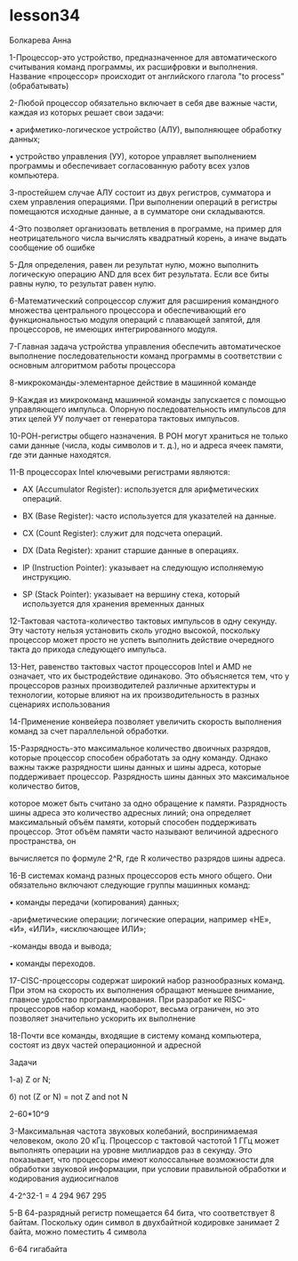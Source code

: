 # lesson34
Болкарева Анна

1-Процессор-это устройство, предназначенное для автоматического считывания команд программы, их расшифровки и выполнения. Название «процессор» происходит от английского глагола "to process"(обрабатывать)

2-Любой процессор обязательно включает в себя две важные части, каждая из которых решает свои задачи: 

  • арифметико-логическое устройство (АЛУ), выполняющее обработку данных;
  
  • устройство управления (УУ), которое управляет выполнением программы и обеспечивает согласованную работу всех узлов компьютера.

3-простейшем случае АЛУ состоит из двух регистров, сумматора и схем управления операциями. При выполнении операций в регистры помещаются исходные данные, а в сумматоре они складываются.

4-Это позволяет организовать ветвления в программе, на пример для неотрицательного числа вычислять квадратный корень, а иначе выдать сообщение об ошибке

5-Для определения, равен ли результат нулю, можно выполнить логическую операцию AND для всех бит результата. Если все биты равны нулю, то результат равен нулю.

6-Математический сопроцессор служит для расширения командного множества центрального процессора и обеспечивающий его функциональностью модуля операций с плавающей запятой, для процессоров, не имеющих интегрированного модуля.

7-Главная задача устройства управления обеспечить автоматическое выполнение последовательности команд программы в соответствии с основным алгоритмом работы процессора

8-микрокоманды-элементарное действие в машинной команде

9-Каждая из микрокоманд машинной команды запускается с помощью управляющего импульса. Опорную последовательность импульсов для этих целей УУ получает от генератора тактовых импульсов.

10-РОН-регистры общего назначения. В РОН могут храниться не только сами данные (числа, коды символов и т. д.), но и адреса ячеек памяти, где эти данные находятся.

11-В процессорах Intel ключевыми регистрами являются:

   - AX (Accumulator Register): используется для арифметических операций.
     
   - BX (Base Register): часто используется для указателей на данные.
     
   - CX (Count Register): служит для подсчета операций.
     
   - DX (Data Register): хранит старшие данные в операциях.
     
   - IP (Instruction Pointer): указывает на следующую исполняемую инструкцию.
     
   - SP (Stack Pointer): указывает на вершину стека, который используется для хранения временных данных

12-Тактовая частота-количество тактовых импульсов в одну секунду. Эту частоту нельзя установить сколь угодно высокой, поскольку процессор может просто не успеть выполнить действие очередного такта до прихода следующего импульса.

13-Нет, равенство тактовых частот процессоров Intel и AMD не означает, что их быстродействие одинаково. Это объясняется тем, что у процессоров разных производителей различные архитектуры и технологии, которые влияют на их производительность в разных сценариях использования

14-Применение конвейера позволяет увеличить скорость выполнения команд за счет параллельной обработки.

15-Разрядность-это максимальное количество двоичных разрядов, которые процессор способен обработать за одну команду. Однако важны также разрядности шины данных и шины адреса, которые поддерживает процессор. Разрядность шины данных это максимальное количество битов, 

которое может быть считано за одно обращение к памяти. Разрядность шины адреса это количество адресных линий; она определяет максимальный объём памяти, который способен поддерживать процессор. Этот объём памяти часто называют величиной адресного пространства, он 

вычисляется по формуле 2^R, где R количество разрядов шины адреса.

16-В системах команд разных процессоров есть много общего. Они обязательно включают следующие группы машинных команд:

• команды передачи (копирования) данных;

-арифметические операции; логические операции, например «НЕ», «И», «ИЛИ», «исключающее ИЛИ»;

-команды ввода и вывода; 

• команды переходов.

17-CISC-процессоры содержат широкий набор разнообразных команд. При этом на скорость их выполнения обращают меньшее внимание, главное удобство программирования. При разработ ке RISC-процессоров набор команд, наоборот, весьма ограничен, но это позволяет значительно ускорить их выполнение

18-Почти все команды, входящие в систему команд компьютера, состоят из двух частей операционной и адресной

Задачи

1-a) Z or N;

б) not (Z or N) = not Z and not N

2-60*10^9

3-Максимальная частота звуковых колебаний, воспринимаемая человеком, около 20 кГц. Процессор с тактовой частотой 1 ГГц может выполнять операции на уровне миллиардов раз в секунду. Это показывает, что процессоры имеют колоссальные возможности для обработки звуковой информации, при условии правильной обработки и кодирования аудиосигналов

4-2^32-1 = 4 294 967 295

5-В 64-разрядный регистр помещается 64 бита, что соответствует 8 байтам. Поскольку один символ в двухбайтной кодировке занимает 2 байта, можно поместить 4 символа

6-64 гигабайта
